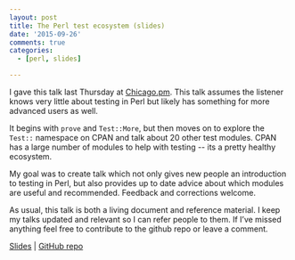 ```yaml
---
layout: post
title: The Perl test ecosystem (slides)
date: '2015-09-26'
comments: true
categories:
  - [perl, slides]

---
```


I gave this talk last Thursday at
[Chicago.pm](http://chicago.pm.org/blog/2015/09/19/the-perl-test-ecosystem/).
This talk assumes the listener knows very little about testing in Perl but
likely has something for more advanced users as well.  

It begins with `prove` and `Test::More`, but then moves on to explore the `Test::`
namespace on CPAN and talk about 20 other test modules.  CPAN has a large
number of modules to help with testing -- its a pretty healthy ecosystem.  

My goal was to create talk which not only gives new people an introduction to
testing in Perl, but also provides up to date advice about which modules are
useful and recommended.  Feedback and corrections welcome.

As usual, this talk is both a living document and reference material. I keep my
talks updated and relevant so I can refer people to them. If I’ve missed
anything feel free to contribute to the github repo or leave a comment.

[Slides](http://kablamo.org/slides-perl-testing) |
[GitHub repo](http://github.com/kablamo/slides-perl-testing)

